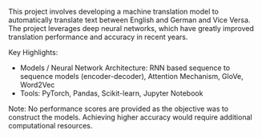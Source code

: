 This project involves developing a machine translation model to automatically translate text between English and German and Vice Versa. The project leverages deep neural networks, which have greatly improved translation performance and accuracy in recent years.

Key Highlights:

- Models / Neural Network Architecture: RNN based sequence to sequence models (encoder-decoder), Attention Mechanism, GloVe, Word2Vec
- Tools: PyTorch, Pandas, Scikit-learn, Jupyter Notebook

Note: No performance scores are provided as the objective was to construct the models. Achieving higher accuracy would require additional computational resources.

